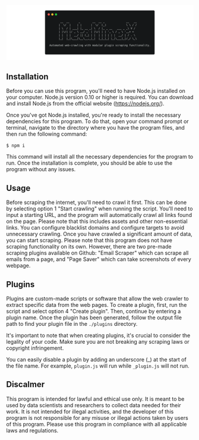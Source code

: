 ![](https://github.com/NotReeceHarris/NotReeceHarris/blob/main/cdn/metaminerxbanner.png?raw=true)

## Installation

Before you can use this program, you'll need to have Node.js installed on your computer. Node.js version 0.10 or higher is required. You can download and install Node.js from the official website (https://nodejs.org/).

Once you've got Node.js installed, you're ready to install the necessary dependencies for this program. To do that, open your command prompt or terminal, navigate to the directory where you have the program files, and then run the following command:

```
$ npm i
```

This command will install all the necessary dependencies for the program to run. Once the installation is complete, you should be able to use the program without any issues.

## Usage

Before scraping the internet, you'll need to crawl it first. This can be done by selecting option 1 "Start crawling" when running the script. You'll need to input a starting URL, and the program will automatically crawl all links found on the page. Please note that this includes assets and other non-essential links. You can configure blacklist domains and configure targets to avoid unnecessary crawling. Once you have crawled a significant amount of data, you can start scraping. Please note that this program does not have scraping functionality on its own. However, there are two pre-made scraping plugins available on Github: "Email Scraper" which can scrape all emails from a page, and "Page Saver" which can take screenshots of every webpage.

## Plugins

Plugins are custom-made scripts or software that allow the web crawler to extract specific data from the web pages. To create a plugin, first, run the script and select option 4 "Create plugin". Then, continue by entering a plugin name. Once the plugin has been generated, follow the output file path to find your plugin file in the `./plugins` directory.

It's important to note that when creating plugins, it's crucial to consider the legality of your code. Make sure you are not breaking any scraping laws or copyright infringement.

You can easily disable a plugin by adding an underscore (_) at the start of the file name. For example, `plugin.js` will run while `_plugin.js` will not run.

## Discalmer
This program is intended for lawful and ethical use only. It is meant to be used by data scientists and researchers to collect data needed for their work. It is not intended for illegal activities, and the developer of this program is not responsible for any misuse or illegal actions taken by users of this program. Please use this program in compliance with all applicable laws and regulations.
